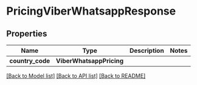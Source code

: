 # PricingViberWhatsappResponse


## Properties
Name | Type | Description | Notes
------------ | ------------- | ------------- | -------------
**country_code** | **ViberWhatsappPricing** |  | 


[[Back to Model list]](../../README.md#models) [[Back to API list]](../../README.md#available-methods) [[Back to README]](../../README.md)


